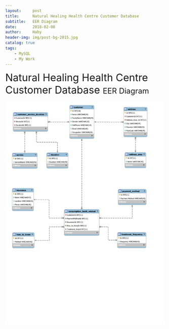 ```yaml
---
layout:     post
title:      Natural Healing Health Centre Customer Database
subtitle:   EER Diagram
date:       2018-02-08
author:     Haby
header-img: img/post-bg-2015.jpg
catalog: true
tags:
    - MySQL
    - My Work
---
```

<font size = '6'> Natural Healing Health Centre Customer Database </font>
<font size = '5'> EER Diagram </font>



![Natural Healing Health Centre Customer Database EER Diagram](/img/Natural_healing_Center_Customer_Info_EER_diagram-1.jpg)
